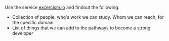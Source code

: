 Use the service [excercism.io](https://excercism.io) and findout the following.  
+ Collection of people, who's work we can study. Whom we can reach, for the specific domain.
+ List of things that we can add to the pathways to become a strong developer

